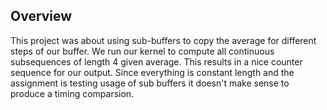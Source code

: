 ## Overview

This project was about using sub-buffers to copy the average for different steps of our 
buffer. We run our kernel to compute all continuous subsequences of length 4 given average. 
This results in a nice counter sequence for our output. Since everything is constant length
and the assignment is testing usage of sub buffers it doesn't make sense to produce
a timing comparsion. 
